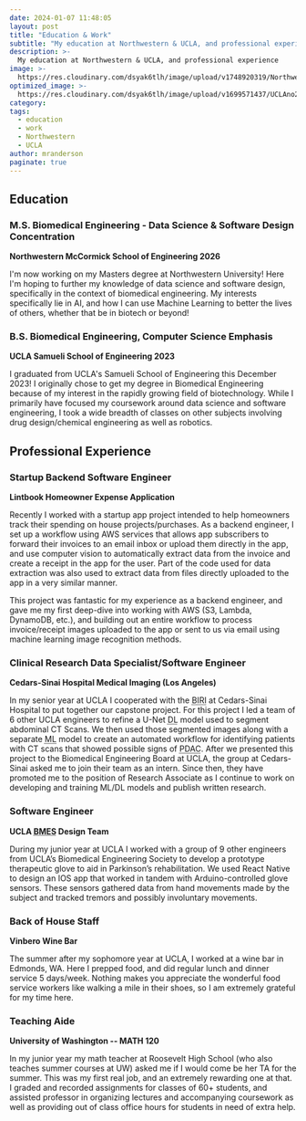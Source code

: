 ```yaml
---
date: 2024-01-07 11:48:05
layout: post
title: "Education & Work"
subtitle: "My education at Northwestern & UCLA, and professional experience"
description: >-
  My education at Northwestern & UCLA, and professional experience
image: >-
  https://res.cloudinary.com/dsyak6tlh/image/upload/v1748920319/Northwestern_Campus_r0bd6h.jpg
optimized_image: >- 
  https://res.cloudinary.com/dsyak6tlh/image/upload/v1699571437/UCLAno2_h07lfh-Adjusted_Photo_vt8rtq.jpg
category: 
tags:
  - education
  - work
  - Northwestern
  - UCLA
author: mranderson
paginate: true
---
```

## Education

### M.S. Biomedical Engineering - Data Science & Software Design Concentration
<strong>Northwestern McCormick School of Engineering 2026</strong>
<p>I'm now working on my Masters degree at Northwestern University! Here I'm hoping to further my knowledge of data science and software design, specifically in the context of biomedical engineering. My interests specifically lie in AI, and how I can use Machine Learning to better the lives of others, whether that be in biotech or beyond!</p>

### B.S. Biomedical Engineering, Computer Science Emphasis
<strong>UCLA Samueli School of Engineering 2023</strong>
<p>I graduated from UCLA's Samueli School of Engineering this December 2023! I originally chose to get my degree in Biomedical Engineering because of my interest in the rapidly growing field of biotechnology. While I primarily have focused my coursework around data science and software engineering, I took a wide breadth of classes on other subjects involving drug design/chemical engineering as well as robotics.</p>

## Professional Experience

### Startup Backend Software Engineer
<strong>Lintbook Homeowner Expense Application</strong>
<p>Recently I worked with a startup app project intended to help homeowners track their spending on house projects/purchases. As a backend engineer, I set up a workflow using AWS services that allows app subscribers to forward their invoices to an email inbox or upload them directly in the app, and use computer vision to automatically extract data from the invoice and create a receipt in the app for the user. Part of the code used for data extraction was also used to extract data from files directly uploaded to the app in a very similar manner.

This project was fantastic for my experience as a backend engineer, and gave me my first deep-dive into working with AWS (S3, Lambda, DynamoDB, etc.), and building out an entire workflow to process invoice/receipt images uploaded to the app or sent to us via email using machine learning image recognition methods.</p>

### Clinical Research Data Specialist/Software Engineer
<strong>Cedars-Sinai Hospital Medical Imaging (Los Angeles)</strong>
<p>In my senior year at UCLA I cooperated with the <abbr title="Biomedical Imaging Research Institute">BIRI</abbr> at Cedars-Sinai Hospital to put together our capstone project. For this project I led a team of 6 other UCLA engineers to refine a U-Net <abbr title="Deep Learning">DL</abbr> model used to segment abdominal CT Scans. We then used those segmented images along with a separate <abbr title="Machine Learning">ML</abbr> model to create an automated workflow for identifying patients with CT scans that showed possible signs of <abbr title="Pancreatic Ductal Adenocarcinoma (Pancreatic Cancer)">PDAC</abbr>. After we presented this project to the Biomedical Engineering Board at UCLA, the group at Cedars-Sinai asked me to join their team as an intern. Since then, they have promoted me to the position of Research Associate as I continue to work on developing and training ML/DL models and publish written research.</p>

### Software Engineer
<strong>UCLA <abbr title="Biomedical Engineering Society">BMES</abbr> Design Team</strong>
<p>During my junior year at UCLA I worked with a group of 9 other engineers from UCLA’s Biomedical Engineering Society to develop a prototype therapeutic glove to aid in Parkinson’s rehabilitation. We used React Native to design an IOS app that worked in tandem with Arduino-controlled glove sensors. These sensors gathered data from hand movements made by the subject and tracked tremors and possibly involuntary movements.</p>

### Back of House Staff
<strong>Vinbero Wine Bar</strong>
<p>The summer after my sophomore year at UCLA, I worked at a wine bar in Edmonds, WA. Here I prepped food, and did regular lunch and dinner service 5 days/week. Nothing makes you appreciate the wonderful food service workers like walking a mile in their shoes, so I am extremely grateful for my time here.</p>

### Teaching Aide 
<strong>University of Washington -- MATH 120</strong>
<p>In my junior year my math teacher at Roosevelt High School (who also teaches summer courses at UW) asked me if I would come be her TA for the summer. This was my first real job, and an extremely rewarding one at that. I graded and recorded assignments for classes of 60+ students, and assisted professor in organizing lectures and accompanying coursework as well as providing out of class office hours for students in need of extra help.</p>